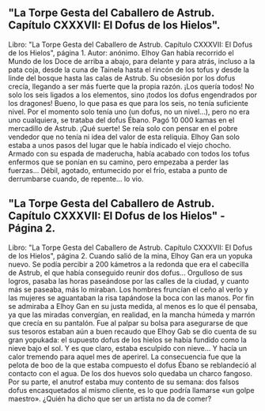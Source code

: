 ## "La Torpe Gesta del Caballero de Astrub. Capítulo CXXXVII: El Dofus de los Hielos".
Libro: "La Torpe Gesta del Caballero de Astrub. Capítulo CXXXVII: El Dofus de los Hielos", página 1.
Autor: anónimo.
Elhoy Gan había recorrido el Mundo de los Doce de arriba a abajo, para delante y para atrás, incluso a la pata coja, desde la cuna de Tainela hasta el rincón de los tofus y desde la linde del bosque hasta las calas de Astrub. Su obsesión por los dofus crecía, llegando a ser más fuerte que la propia razón. ¡Los quería todos! No solo los seis ligados a los elementos, sino ¡todos los dofus engendrados por los dragones! Bueno, lo que pasa es que para los seis, no tenía suficiente nivel.
Por el momento solo tenía uno (un dofus, no un nivel...), pero no era uno cualquiera, se trataba del dofus Ébano. Pagó 10 000 kamas en el mercadillo de Astrub. ¡Qué suerte! Se reía solo con pensar en el pobre vendedor que no tenía ni idea del valor de esta reliquia.
Elhoy Gan solo estaba a unos pasos del lugar que le había indicado el viejo chocho. Armado con su espada de maderucha, había acabado con todos los tofus enfermos que se ponían en su camino, pero empezaba a perder las fuerzas... Débil, agotado, entumecido por el frío, estaba a punto de derrumbarse cuando, de repente... lo vio.

## "La Torpe Gesta del Caballero de Astrub. Capítulo CXXXVII: El Dofus de los Hielos" - Página 2.
Libro: "La Torpe Gesta del Caballero de Astrub. Capítulo CXXXVII: El Dofus de los Hielos", página 2.
Cuando salió de la mina, Elhoy Gan era un yopuka nuevo. Se podía percibir a 200 kámetros a la redonda que era el cabecilla de Astrub, el que había conseguido reunir dos dofus... Orgulloso de sus logros, pasaba las horas paseándose por las calles de la ciudad, y cuanto más se paseaba, más lo miraban. Los hombres fruncían el ceño al verlo y las mujeres se aguantaban la risa tapándose la boca con las manos. Por fin se admiraba a Elhoy Gan en su justa medida, al menos es lo que él pensaba, ya que las miradas convergían, en realidad, en la mancha húmeda y marrón que crecía en su pantalón.
Fue al palpar su bolsa para asegurarse de que sus tesoros estaban aún a buen recaudo que Elhoy Gab se dio cuenta de su gran yopukada: el supuesto dofus de los hielos se había fundido como la nieve bajo el sol. Y es que claro, estaba esculpido con nieve... Y hacía un calor tremendo para aquel mes de aperirel. La consecuencia fue que la pelota de boo de la que estaba compuesto el dofus Ébano se reblandeció al contacto con el agua. De los dos huevos solo quedaba un charco fangoso.
Por su parte, el anutrof estaba muy contento de su semana: dos falsos dofus encasquetados al mismo cliente, es lo que podría llamarse «un golpe maestro». ¿Quién ha dicho que ser un artista no da de comer?